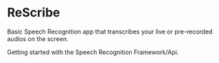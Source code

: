# ReScribe
Basic Speech Recognition app that transcribes your live or pre-recorded audios on the screen. 

Getting started with the Speech Recognition Framework/Api.
